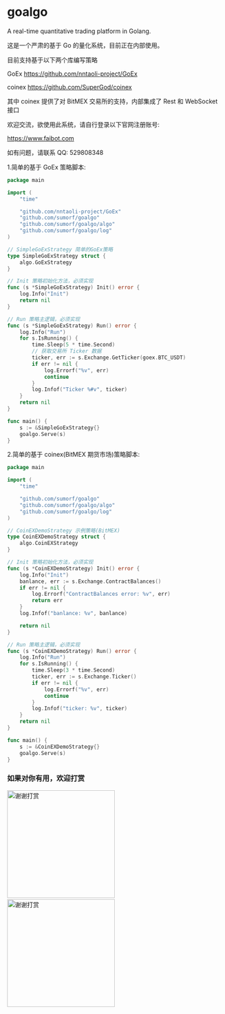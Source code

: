# goalgo

A real-time quantitative trading platform in Golang.

这是一个严肃的基于 Go 的量化系统，目前正在内部使用。

目前支持基于以下两个库编写策略

GoEx https://github.com/nntaoli-project/GoEx

coinex https://github.com/SuperGod/coinex

其中 coinex 提供了对 BitMEX 交易所的支持，内部集成了 Rest 和 WebSocket 接口

欢迎交流，欲使用此系统，请自行登录以下官网注册账号:

https://www.faibot.com

如有问题，请联系 QQ: 529808348

1.简单的基于 GoEx 策略脚本:

```go
package main

import (
	"time"

	"github.com/nntaoli-project/GoEx"
	"github.com/sumorf/goalgo"
	"github.com/sumorf/goalgo/algo"
	"github.com/sumorf/goalgo/log"
)

// SimpleGoExStrategy 简单的GoEx策略
type SimpleGoExStrategy struct {
	algo.GoExStrategy
}

// Init 策略初始化方法，必须实现
func (s *SimpleGoExStrategy) Init() error {
	log.Info("Init")
	return nil
}

// Run 策略主逻辑，必须实现
func (s *SimpleGoExStrategy) Run() error {
	log.Info("Run")
	for s.IsRunning() {
		time.Sleep(5 * time.Second)
		// 获取交易所 Ticker 数据
		ticker, err := s.Exchange.GetTicker(goex.BTC_USDT)
		if err != nil {
			log.Errorf("%v", err)
			continue
		}
		log.Infof("Ticker %#v", ticker)
	}
	return nil
}

func main() {
	s := &SimpleGoExStrategy{}
	goalgo.Serve(s)
}
```

2.简单的基于 coinex(BitMEX 期货市场)策略脚本:

```go
package main

import (
	"time"

	"github.com/sumorf/goalgo"
	"github.com/sumorf/goalgo/algo"
	"github.com/sumorf/goalgo/log"
)

// CoinEXDemoStrategy 示例策略(BitMEX)
type CoinEXDemoStrategy struct {
	algo.CoinEXStrategy
}

// Init 策略初始化方法，必须实现
func (s *CoinEXDemoStrategy) Init() error {
	log.Info("Init")
	banlance, err := s.Exchange.ContractBalances()
	if err != nil {
		log.Errorf("ContractBalances error: %v", err)
		return err
	}
	log.Infof("banlance: %v", banlance)

	return nil
}

// Run 策略主逻辑，必须实现
func (s *CoinEXDemoStrategy) Run() error {
	log.Info("Run")
	for s.IsRunning() {
		time.Sleep(3 * time.Second)
		ticker, err := s.Exchange.Ticker()
		if err != nil {
			log.Errorf("%v", err)
			continue
		}
		log.Infof("ticker: %v", ticker)
	}
	return nil
}

func main() {
	s := &CoinEXDemoStrategy{}
	goalgo.Serve(s)
}
```

### 如果对你有用，欢迎打赏

<img src="https://github.com/sumorf/goalgo/raw/master/dev/wechat_pay.png" width="250" alt="谢谢打赏">&nbsp;&nbsp;&nbsp;<img src="https://github.com/sumorf/goalgo/raw/master/dev/ali_pay.jpg" width="250" alt="谢谢打赏">
